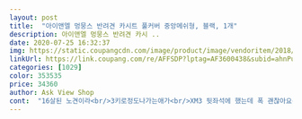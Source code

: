 ```yaml
---
layout: post 
title:  "아이앤엘 멍뭉스 반려견 카시트 풀커버 중앙메쉬형, 블랙, 1개" 
description: 아이앤엘 멍뭉스 반려견 카시 ..
date: 2020-07-25 16:32:37 
img: https://static.coupangcdn.com/image/product/image/vendoritem/2018/11/05/3491879313/3e650ac8-93c2-4310-a623-b651b935ad74.jpg 
linkUrl: https://link.coupang.com/re/AFFSDP?lptag=AF3600438&subid=ahnPublicAsk&pageKey=60552546&itemId=207819907&vendorItemId=3491879313&traceid=V0-113-be1edff4af747ee3 
categories: [1029] 
color: 353535 
price: 34360 
author: Ask View Shop 
cont:  "16살된 노견이라<br/>3키로정도나가는애가<br/>XM3 뒷좌석에 했는데 폭 괜찮아요<br/>가만히 앉아서 가니까 폭신하기만 하면 되는데<br/>가운데 망에 발끼워서 타고자꾸앞으로넘어왔어요 ㅜ ㅋ<br/>강아지 둘인데 한마리는 하네스에 벨트채워놔서괜찮은데<br/>곧 더워지는데 에어컨바람도 잘 통할것 같구요<br/>그래도 없을때보단 확실히 안정적이네요 ㅎ<br/>그리고 벨트가하나여서<br/>메쉬가 가운데 있어서<br/>문쪽 천장 손잡이에 고정걸이 2개 벨크로(찍찍이) 타입이라 조절이 편할것같습니다<br/>바닥부분에 의자 허리쪽에 고정지지하는 부분도 손잡이처럼 고무로 그립감이 좋네요<br/>반려동물용 안전밸트 1개 포함되어있습니다<br/>배송은 역시 로켓와우<br/>사진상 시트 바닥부분이 다이아몬드 누빔이 아니라 촘촘하게 보이는것은 미끄럼방지 패드가 있어서 그렇습니다<br/>손으로 대어보니 밀리지도 않고 밀착력 좋았습니다<br/>수납이 용이하도록 전용 가방<br/>암튼벨트나하나더구입해야겠어요<br/>앞좌석도 보이니 안정감 느껴하는듯 해요<br/>약간의 쿠션감도 있고 편하게 잘 있네요<br/>여행갈때잘썼어요<br/>오자마자 설치해봤어요<br/>옵션에 벨트추가있었으면 하나더추가했을텐데 아쉬워요<br/>원래차태우면 둘다 계속울고 앞좌석으로 계속 넘어오려하는데 전보단괜찮았어요<br/>이번앤 차량뒷좌석놀이방매트구매하러가요 ㅋㅋ<br/>이제 저희 강아지 구경하세요<br/>장거리여행가야되서구입 아직사용전이라<br/>장거리처음이라 걱정됐는데 이동할때 잠도자고 ㅎ<br/>저는 두번은안살거같아요<br/>저번여행때는 아예 넘어가서 계속 시트밑에 누워있었다는.<br/>.<br/>ㅜㅜ<br/>제가쓴위에글에 창문쪽 천높이가낮아서 애들이 계속넘어간댔는데 지금도그래요 쫌편하게있으라고 벨트길게해놓으면그래요<br/>제품설명 사진과 조금 틀립니다<br/>주머니가 있어서 목줄 넣기 편하고<br/>중앙에 매쉬가 있어서 차종 관계없이 반려동물 무더운날 에어컨 바람도 잘 들어가는 구조여서 탑승시 더위를 덜 타겠습니다<br/>지퍼는 좀 약해보이는데 조심해야겠어요<br/>지퍼백에 밀봉포장 잘받았습니다<br/>차문닫다 버클이망가져 이제 사용못하겠지만<br/>창문쪽 천 높이가쫌낮아서 처음에 벨트안채웠을때 그쪽으로넘어가고했는데 벨트채우니괜찮았어요<br/>첨엔신경안써서몰랐는데 사용하면서보니 양쪽창문에 공간이쫌남아요 차량은 그렌져예요<br/>추가후기<br/>포메라그런가 시트를 세탁기에돌려서그런가 애들흰털이너무붙어요ㅠ<br/>후기<br/>" 
---
```

